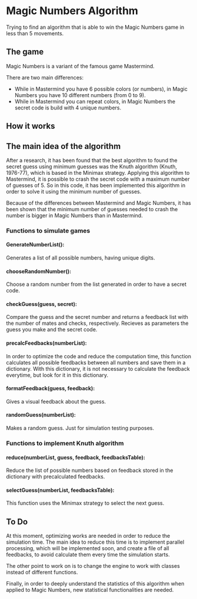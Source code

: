 # Magic Numbers Algorithm
Trying to find an algorithm that is able to win the Magic Numbers game in less than 5 movements.

## The game
Magic Numbers is a variant of the famous game Mastermind.

There are two main differences:
- While in Mastermind you have 6 possible colors (or numbers), in Magic Numbers you have 10 different numbers (from 0 to 9).
- While in Mastermind you can repeat colors, in Magic Numbers the secret code is build with 4 unique numbers.

## How it works

## The main idea of the algorithm
After a research, it has been found that the best algorithm to found the secret guess using minimum guesses was the Knuth algorithm (Knuth, 1976-77), which is based in the Minimax strategy. Applying this algorithm to Mastermind, it is possible to crash the secret code with a maximum number of guesses of 5. So in this code, it has been implemented this algorithm in order to solve it using the minimum number of guesses.

Because of the differences between Mastermind and Magic Numbers, it has been shown that the minimum number of guesses needed to crash the number is bigger in Magic Numbers than in Mastermind.

### Functions to simulate games

#### GenerateNumberList():
Generates a list of all possible numbers, having unique digits.

#### chooseRandomNumber():
Choose a random number from the list generated in order to have a secret code.

#### checkGuess(guess, secret):
Compare the guess and the secret number and returns a feedback list with the number of mates and checks, respectively.
Recieves as parameters the guess you make and the secret code.

#### precalcFeedbacks(numberList):
In order to optimize the code and reduce the computation time, this function calculates all possible feedbacks between all numbers and save them in a dictionary. With this dictionary, it is not necessary to calculate the feedback everytime, but look for it in this dictionary.

#### formatFeedback(guess, feedback):
Gives a visual feedback about the guess.

#### randomGuess(numberList):
Makes a random guess. Just for simulation testing purposes.

### Functions to implement Knuth algorithm

#### reduce(numberList, guess, feedback, feedbacksTable):
Reduce the list of possible numbers based on feedback stored in the dictionary with precalculated feedbacks.

#### selectGuess(numberList, feedbacksTable):
This function uses the Minimax strategy to select the next guess. 

## To Do
At this moment, optimizing works are needed in order to reduce the simulation time. The main idea to reduce this time is to implement parallel processing, which will be implemented soon, and create a file of all feedbacks, to avoid calculate them every time the simulation starts.

The other point to work on is to change the engine to work with classes instead of different functions.

Finally, in order to deeply understand the statistics of this algorithm when applied to Magic Numbers, new statistical functionalities are needed.